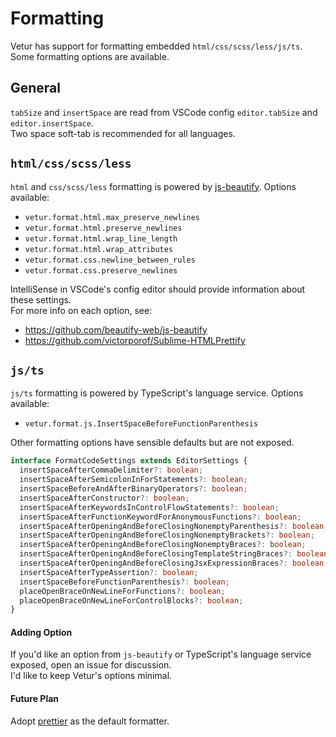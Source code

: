 # Formatting

Vetur has support for formatting embedded `html/css/scss/less/js/ts`.  
Some formatting options are available.

## General

`tabSize` and `insertSpace` are read from VSCode config `editor.tabSize` and `editor.insertSpace`.  
Two space soft-tab is recommended for all languages.

## `html/css/scss/less`

`html` and `css/scss/less` formatting is powered by [js-beautify](https://github.com/beautify-web/js-beautify).
Options available:

- `vetur.format.html.max_preserve_newlines`
- `vetur.format.html.preserve_newlines`
- `vetur.format.html.wrap_line_length`
- `vetur.format.html.wrap_attributes`
- `vetur.format.css.newline_between_rules`
- `vetur.format.css.preserve_newlines`

IntelliSense in VSCode's config editor should provide information about these settings.  
For more info on each option, see: 

- https://github.com/beautify-web/js-beautify
- https://github.com/victorporof/Sublime-HTMLPrettify

## `js/ts`

`js/ts` formatting is powered by TypeScript's language service. Options available:

- `vetur.format.js.InsertSpaceBeforeFunctionParenthesis`

Other formatting options have sensible defaults but are not exposed.

```ts
interface FormatCodeSettings extends EditorSettings {
  insertSpaceAfterCommaDelimiter?: boolean;
  insertSpaceAfterSemicolonInForStatements?: boolean;
  insertSpaceBeforeAndAfterBinaryOperators?: boolean;
  insertSpaceAfterConstructor?: boolean;
  insertSpaceAfterKeywordsInControlFlowStatements?: boolean;
  insertSpaceAfterFunctionKeywordForAnonymousFunctions?: boolean;
  insertSpaceAfterOpeningAndBeforeClosingNonemptyParenthesis?: boolean;
  insertSpaceAfterOpeningAndBeforeClosingNonemptyBrackets?: boolean;
  insertSpaceAfterOpeningAndBeforeClosingNonemptyBraces?: boolean;
  insertSpaceAfterOpeningAndBeforeClosingTemplateStringBraces?: boolean;
  insertSpaceAfterOpeningAndBeforeClosingJsxExpressionBraces?: boolean;
  insertSpaceAfterTypeAssertion?: boolean;
  insertSpaceBeforeFunctionParenthesis?: boolean;
  placeOpenBraceOnNewLineForFunctions?: boolean;
  placeOpenBraceOnNewLineForControlBlocks?: boolean;
}
```

#### Adding Option

If you'd like an option from `js-beautify` or TypeScript's language service exposed, open an issue for discussion.  
I'd like to keep Vetur's options minimal.

#### Future Plan

Adopt [prettier](https://github.com/prettier/prettier) as the default formatter.